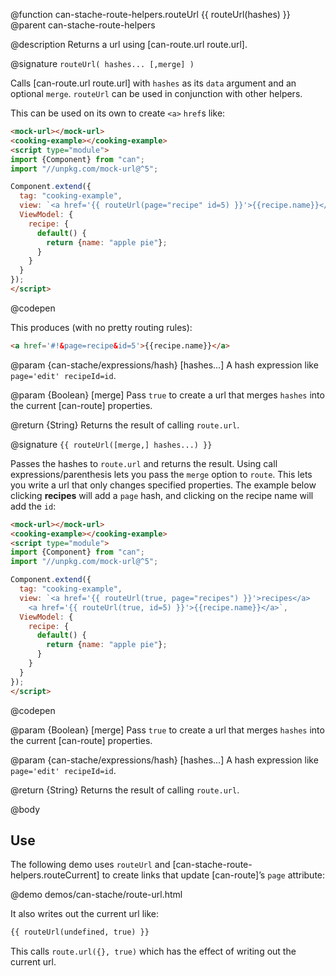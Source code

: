 @function can-stache-route-helpers.routeUrl {{ routeUrl(hashes) }}
@parent can-stache-route-helpers

@description Returns a url using [can-route.url route.url].

@signature `routeUrl( hashes... [,merge] )`

  Calls [can-route.url route.url] with  `hashes` as its `data` argument and an
  optional `merge`. `routeUrl` can be used in conjunction with other helpers.

  This can be used on its own to create `<a>` `href`s like:

  ```html
  <mock-url></mock-url>
  <cooking-example></cooking-example>
  <script type="module">
  import {Component} from "can";
  import "//unpkg.com/mock-url@^5";

  Component.extend({
    tag: "cooking-example",
    view: `<a href='{{ routeUrl(page="recipe" id=5) }}'>{{recipe.name}}</a>`,
    ViewModel: {
      recipe: {
        default() {
          return {name: "apple pie"};
        }
      }
    }
  });
  </script>
  ```
  @codepen

  This produces (with no pretty routing rules):

  ```html
  <a href='#!&page=recipe&id=5'>{{recipe.name}}</a>
  ```

  @param {can-stache/expressions/hash} [hashes...] A hash expression like `page='edit' recipeId=id`.

  @param {Boolean} [merge] Pass `true` to create a url that merges `hashes` into the
  current [can-route] properties.  

  @return {String} Returns the result of calling `route.url`.

@signature `{{ routeUrl([merge,] hashes...) }}`

  Passes the hashes to `route.url` and returns the result.
  Using call expressions/parenthesis lets you pass the `merge` option to `route`.  This
  lets you write a url that only changes specified properties. The example below clicking __recipes__ will add a `page` hash, and clicking on the recipe name will add the `id`:

  ```html
  <mock-url></mock-url>
  <cooking-example></cooking-example>
  <script type="module">
  import {Component} from "can";
  import "//unpkg.com/mock-url@^5";

  Component.extend({
    tag: "cooking-example",
    view: `<a href='{{ routeUrl(true, page="recipes") }}'>recipes</a>
      <a href='{{ routeUrl(true, id=5) }}'>{{recipe.name}}</a>`,
    ViewModel: {
      recipe: {
        default() {
          return {name: "apple pie"};
        }
      }
    }
  });
  </script>
  ```
  @codepen

  @param {Boolean} [merge] Pass `true` to create a url that merges `hashes` into the
  current [can-route] properties.  

  @param {can-stache/expressions/hash} [hashes...] A hash expression like `page='edit' recipeId=id`.

  @return {String} Returns the result of calling `route.url`.

@body

## Use

The following demo uses `routeUrl` and [can-stache-route-helpers.routeCurrent] to
create links that update [can-route]’s `page` attribute:

@demo demos/can-stache/route-url.html

It also writes out the current url like:

```html
{{ routeUrl(undefined, true) }}
```

This calls `route.url({}, true)` which has the effect of writing out
the current url.
